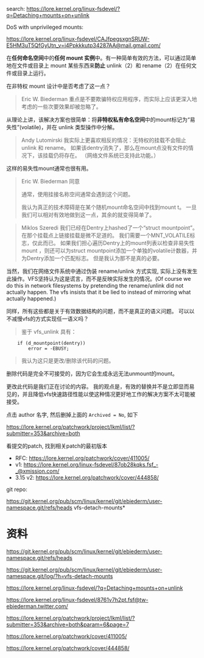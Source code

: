 
search: https://lore.kernel.org/linux-fsdevel/?q=Detaching+mounts+on+unlink

DoS with unprivileged mounts:

https://lore.kernel.org/linux-fsdevel/CAJfpegsxgnSRUW-E5HM3uT5QfGyUtn_v=i4Ppkkkutp34287AA@mail.gmail.com/

在**任何命名空间**中的**任何 mount 实例**中。有一种简单有效的方法，可以通过简单地在文件或目录上 mount 某些东西来**防止** unlink（2）和 rename（2）在任何文件或目录上运行。

在非特权 mount 设计中是否考虑了这一点？

> Eric W. Biederman
> 重点是不要欺骗特权应用程序，而实际上应该更深入地考虑的一些次要效果却被忽略了。

从理论上讲，该解决方案也很简单：将**非特权私有命名空间**中的mount标记为“易失性”(volatile)，并在 unlink 类型操作中分解。

> Andy Lutomirski
> 我实际上更喜欢相反的情况：无特权的挂载不会阻止 unlink 和 rename。 如果该dentry消失了，那么在mount点没有文件的情况下，该挂载仍将存在。 （网络文件系统已支持此功能。）

这样的易失性mount通常也很有用。

> Eric W. Biederman
> 同意
>
> 通常，使用挂接名称空间通常会遇到这个问题。
>
> 我认为真正的技术障碍是在某个随机mount命名空间中找到mount t。 一旦我们可以相对有效地做到这一点，其余的就变得简单了。

> Miklos Szeredi
> 我们已经在Dentry上hashed了一个“struct mountpoint”。 在那个挂载点上链接挂载是微不足道的。 我们需要一个MNT_VOLATILE标志，仅此而已。 如果我们担心遍历Dentry上的mount列表以检查非易失性 mount ，则还可以为struct mountpoint添加一个单独的volatile计数器，并为Dentry添加一个匹配标志。 但是我认为那不是真的必要。


当然，我们在网络文件系统中通过伪装 rename/unlink 方式实现, 实际上没有发生此操作。VFS坚持认为这是谎言，而不是反映实际发生的情况。(Of course we do this in network filesystems by pretending the rename/unlink did not actually happen.  The vfs insists that it be lied to instead of mirroring what actually happened.)

同样，所有这些都是关于有效数据结构的问题，而不是真正的语义问题。 可以以不减慢vfs的方式实现任一语义吗？

> 鉴于 vfs_unlink 具有：
```
	if (d_mountpoint(dentry))
		error = -EBUSY;
```
> 我认为这只是更改/删除该代码的问题。

删除代码是完全不可接受的，因为它会生成永远无法unmount的mount。

更改此代码是我们正在讨论的内容。 我的观点是，有效的替换并不是立即显而易见的，并且降低vfs快速路径性能以使这种情况更好地工作的解决方案不太可能被接受。






点击 author 名字, 然后删掉上面的 `Archived = No`, 如下

https://lore.kernel.org/patchwork/project/lkml/list/?submitter=353&archive=both


看提交的patch, 找到相关patch的最初版本

* RFC: https://lore.kernel.org/patchwork/cover/411005/
* v1: https://lore.kernel.org/linux-fsdevel/87ob28kqks.fsf_-_@xmission.com/
* 3.15 v2: https://lore.kernel.org/patchwork/cover/444858/

git repo:

https://git.kernel.org/pub/scm/linux/kernel/git/ebiederm/user-namespace.git/refs/heads vfs-detach-mounts*


# 资料

https://git.kernel.org/pub/scm/linux/kernel/git/ebiederm/user-namespace.git/refs/heads


https://git.kernel.org/pub/scm/linux/kernel/git/ebiederm/user-namespace.git/log/?h=vfs-detach-mounts

https://lore.kernel.org/linux-fsdevel/?q=Detaching+mounts+on+unlink

https://lore.kernel.org/linux-fsdevel/8761v7h2pt.fsf@tw-ebiederman.twitter.com/

https://lore.kernel.org/patchwork/project/lkml/list/?submitter=353&archive=both&param=6&page=7

https://lore.kernel.org/patchwork/cover/411005/

https://lore.kernel.org/patchwork/cover/444858/

